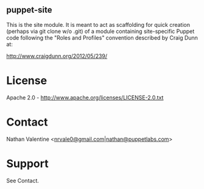 puppet-site
-----------
This is the site module. It is meant to act as scaffolding for quick
creation (perhaps via git clone w/o .git) of a module containing 
site-specific Puppet code following the "Roles and Profiles" convention 
described by Craig Dunn at:

http://www.craigdunn.org/2012/05/239/

# License
Apache 2.0 - http://www.apache.org/licenses/LICENSE-2.0.txt

# Contact
Nathan Valentine <nrvale0@gmail.com|nathan@puppetlabs.com>

# Support
See Contact.
